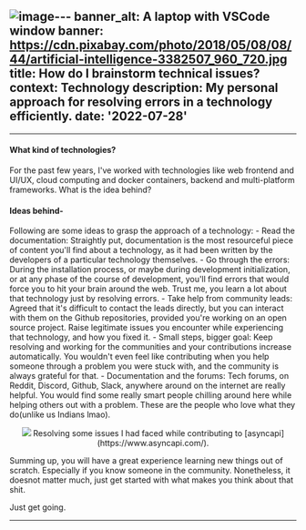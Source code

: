![image](https://github.com/sambhavsaxena/sambhavsaxena/assets/76242518/51b57d8e-3dfb-4970-ad48-b4e6a037e55a)---
banner_alt: A laptop with VSCode window
banner: https://cdn.pixabay.com/photo/2018/05/08/08/44/artificial-intelligence-3382507_960_720.jpg
title: How do I brainstorm technical issues?
context: Technology
description: My personal approach for resolving errors in a technology efficiently.
date: '2022-07-28'
---

---

#### What kind of technologies?

For the past few years, I've worked with technologies like web frontend and UI/UX, cloud computing and docker containers, backend and multi-platform frameworks. What is the idea behind?

#### Ideas behind-

Following are some ideas to grasp the approach of a technology: - Read the documentation: Straightly put, documentation is the most resourceful piece of content you'll find about a technology, as it had been written by the developers of a particular technology themselves. - Go through the errors: During the installation process, or maybe during development initialization, or at any phase of the course of development, you'll find errors that would force you to hit your brain around the web. Trust me, you learn a lot about that technology just by resolving errors. - Take help from community leads: Agreed that it's difficult to contact the leads directly, but you can interact with them on the Github repositories, provided you're working on an open source project. Raise legitimate issues you encounter while experiencing that technology, and how you fixed it. - Small steps, bigger goal: Keep resolving and working for the communities and your contributions increase automatically. You wouldn't even feel like contributing when you help someone through a problem you were stuck with, and the community is always grateful for that. - Documentation and the forums: Tech forums, on Reddit, Discord, Github, Slack, anywhere around on the internet are really helpful. You would find some really smart people chilling around here while helping others out with a problem. These are the people who love what they do(unlike us Indians lmao).

<center>
    <img src="https://cdn.statically.io/gh/thatsameguyokay/images/main/asyncapi.png" style={{width: "90%", marginBottom: "-20px"}}></img>
    Resolving some issues I had faced while contributing to [asyncapi](https://www.asyncapi.com/).
</center>

Summing up, you will have a great experience learning new things out of scratch. Especially if you know someone in the community.
Nonetheless, it doesnot matter much, just get started with what makes you think about that shit.

Just get going.

---
